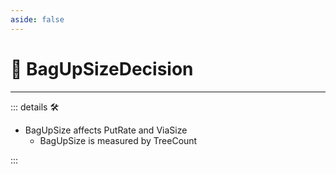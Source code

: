 ```yaml
---
aside: false
---
```

# 💜 <anima>BagUpSizeDecision</anima>

---

<!-- =================================================== -->
<!-- =================================================== -->
<!-- =================================================== -->
<!-- =================================================== -->
<!-- =================================================== -->
::: details 🛠

- BagUpSize affects PutRate and ViaSize
    - BagUpSize is measured by TreeCount

:::
